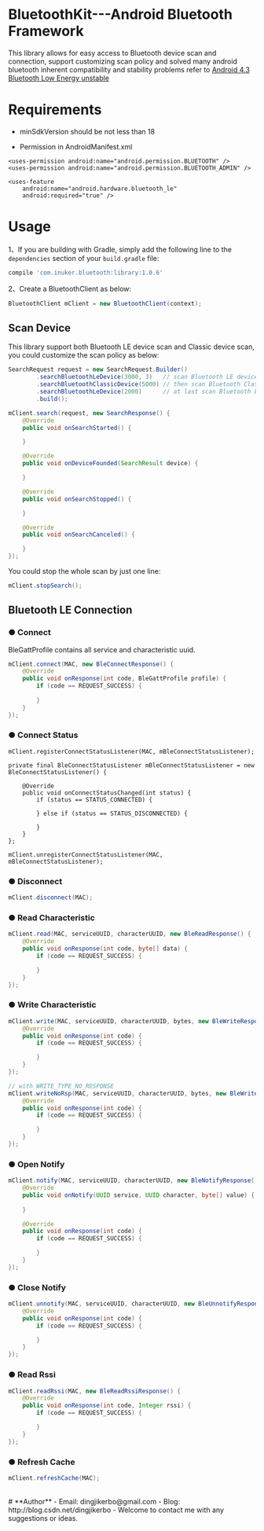 BluetoothKit---Android Bluetooth Framework
===========================

This library allows for easy access to Bluetooth device scan and connection, support customizing scan policy and solved many android bluetooth inherent compatibility and stability problems refer to [Android 4.3 Bluetooth Low Energy unstable](http://stackoverflow.com/questions/17870189/android-4-3-bluetooth-low-energy-unstable)

# **Requirements**

 - minSdkVersion should be not less than 18

 - Permission in AndroidManifest.xml
```
<uses-permission android:name="android.permission.BLUETOOTH" />
<uses-permission android:name="android.permission.BLUETOOTH_ADMIN" />

<uses-feature
    android:name="android.hardware.bluetooth_le"
    android:required="true" />
```

# **Usage**

1、If you are building with Gradle, simply add the following line to the `dependencies` section of your `build.gradle` file:

```groovy
compile 'com.inuker.bluetooth:library:1.0.6'
```

2、Create a BluetoothClient as below: 

```Java
BluetoothClient mClient = new BluetoothClient(context);
```

## **Scan Device** 

This library support both Bluetooth LE device scan and Classic device scan, you could customize the scan policy as below:

```Java
SearchRequest request = new SearchRequest.Builder()
        .searchBluetoothLeDevice(3000, 3)   // scan Bluetooth LE device for 3000ms, 3 times
        .searchBluetoothClassicDevice(5000) // then scan Bluetooth Classic device for 5000ms, 1 time
        .searchBluetoothLeDevice(2000)      // at last scan Bluetooth LE device for 2000ms
        .build();

mClient.search(request, new SearchResponse() {
    @Override
    public void onSearchStarted() {

    }

    @Override
    public void onDeviceFounded(SearchResult device) {

    }

    @Override
    public void onSearchStopped() {

    }

    @Override
    public void onSearchCanceled() {

    }
});
```

You could stop the whole scan by just one line:

```Java
mClient.stopSearch();
```

## **Bluetooth LE Connection** 

### **● Connect**

BleGattProfile contains all service and characteristic uuid.

```Java
mClient.connect(MAC, new BleConnectResponse() {
    @Override
    public void onResponse(int code, BleGattProfile profile) {
        if (code == REQUEST_SUCCESS) {
        
        }
    }
});
```

### **● Connect Status**

```
mClient.registerConnectStatusListener(MAC, mBleConnectStatusListener);

private final BleConnectStatusListener mBleConnectStatusListener = new BleConnectStatusListener() {

    @Override
    public void onConnectStatusChanged(int status) {
        if (status == STATUS_CONNECTED) {

        } else if (status == STATUS_DISCONNECTED) {

        }
    }
};

mClient.unregisterConnectStatusListener(MAC, mBleConnectStatusListener);
```

### **● Disconnect**
```Java
mClient.disconnect(MAC);
```

### **● Read Characteristic**
```Java
mClient.read(MAC, serviceUUID, characterUUID, new BleReadResponse() {
    @Override
    public void onResponse(int code, byte[] data) {
        if (code == REQUEST_SUCCESS) {

        }
    }
});
```

### **● Write Characteristic**
```Java
mClient.write(MAC, serviceUUID, characterUUID, bytes, new BleWriteResponse() {
    @Override
    public void onResponse(int code) {
        if (code == REQUEST_SUCCESS) {

        }
    }
});

// with WRITE_TYPE_NO_RESPONSE
mClient.writeNoRsp(MAC, serviceUUID, characterUUID, bytes, new BleWriteResponse() {
    @Override
    public void onResponse(int code) {
        if (code == REQUEST_SUCCESS) {

        }
    }
});
```

### **● Open Notify**

```Java
mClient.notify(MAC, serviceUUID, characterUUID, new BleNotifyResponse() {
    @Override
    public void onNotify(UUID service, UUID character, byte[] value) {
        
    }

    @Override
    public void onResponse(int code) {
        if (code == REQUEST_SUCCESS) {

        }
    }
});
```

### **● Close Notify**
```Java
mClient.unnotify(MAC, serviceUUID, characterUUID, new BleUnnotifyResponse() {
    @Override
    public void onResponse(int code) {
        if (code == REQUEST_SUCCESS) {

        }
    }
});
```

### **● Read Rssi**
```Java
mClient.readRssi(MAC, new BleReadRssiResponse() {
    @Override
    public void onResponse(int code, Integer rssi) {
        if (code == REQUEST_SUCCESS) {

        }
    }
});
```

### **● Refresh Cache**
```Java
mClient.refreshCache(MAC);
```
<br/>
# **Author**
 - Email: dingjikerbo@gmail.com
 - Blog: http://blog.csdn.net/dingjikerbo
 - Welcome to contact me with any suggestions or ideas.
